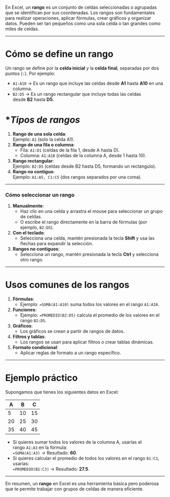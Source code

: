 En Excel, un **rango** es un conjunto de celdas seleccionadas o agrupadas que se identifican por sus coordenadas. Los rangos son fundamentales para realizar operaciones, aplicar fórmulas, crear gráficos y organizar datos. Pueden ser tan pequeños como una sola celda o tan grandes como miles de celdas.

---
# **Cómo se define un rango**
Un rango se define por la **celda inicial** y la **celda final**, separadas por dos puntos (`:`). Por ejemplo:
- `A1:A10` → Es un rango que incluye las celdas desde **A1** hasta **A10** en una columna.
- `B2:D5` → Es un rango rectangular que incluye todas las celdas desde **B2** hasta **D5**.
# **Tipos de rangos*
1. **Rango de una sola celda**:  
    Ejemplo: `A1` (solo la celda A1).
2. **Rango de una fila o columna**:
    - Fila: `A1:D1` (celdas de la fila 1, desde A hasta D).
    - Columna: `A1:A10` (celdas de la columna A, desde 1 hasta 10).
3. **Rango rectangular**:  
    Ejemplo: `B2:D5` (celdas desde B2 hasta D5, formando un rectángulo).
4. **Rango no contiguo**:  
    Ejemplo: `A1:A5, C1:C5` (dos rangos separados por una coma).
---
### **Cómo seleccionar un rango**
1. **Manualmente**:
    - Haz clic en una celda y arrastra el mouse para seleccionar un grupo de celdas.
    - O escribe el rango directamente en la barra de fórmulas (por ejemplo, `B2:D5`).
2. **Con el teclado**:
    - Selecciona una celda, mantén presionada la tecla **Shift** y usa las flechas para expandir la selección.
3. **Rangos no contiguos**:
    - Selecciona un rango, mantén presionada la tecla **Ctrl** y selecciona otro rango.
---
# **Usos comunes de los rangos**
1. **Fórmulas**:
    - Ejemplo: `=SUMA(A1:A10)` suma todos los valores en el rango `A1:A10`.
2. **Funciones**:
    - Ejemplo: `=PROMEDIO(B2:D5)` calcula el promedio de los valores en el rango `B2:D5`.
3. **Gráficos**:
    - Los gráficos se crean a partir de rangos de datos.
4. **Filtros y tablas**:
    - Los rangos se usan para aplicar filtros o crear tablas dinámicas.
5. **Formato condicional**:
    - Aplicar reglas de formato a un rango específico.
---
# **Ejemplo práctico**

Supongamos que tienes los siguientes datos en Excel:

| A   | B   | C   |
| --- | --- | --- |
| 5   | 10  | 15  |
| 20  | 25  | 30  |
| 35  | 40  | 45  |

- Si quieres sumar todos los valores de la columna A, usarías el rango `A1:A3` en la fórmula:  
    `=SUMA(A1:A3)` → Resultado: **60**.
- Si quieres calcular el promedio de todos los valores en el rango `B1:C3`, usarías:  
    `=PROMEDIO(B1:C3)` → Resultado: **27.5**.
---
En resumen, un **rango** en Excel es una herramienta básica pero poderosa que te permite trabajar con grupos de celdas de manera eficiente.
